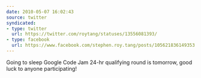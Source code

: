 ```yaml
---
date: 2010-05-07 16:02:43
source: twitter
syndicated:
- type: twitter
  url: https://twitter.com/roytang/statuses/13556081393/
- type: facebook
  url: https://www.facebook.com/stephen.roy.tang/posts/105621836149353
---
```


Going to sleep Google Code Jam 24-hr qualifying round is tomorrow, good luck to anyone participating!